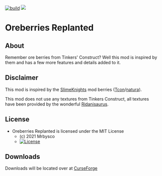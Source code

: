 [![build](https://github.com/Mrbysco/OreBerries-Replanted/actions/workflows/build.yml/badge.svg)](https://github.com/Mrbysco/OreBerries-Replanted/actions/workflows/build.yml)
[![](http://cf.way2muchnoise.eu/versions/454062.svg)](https://www.curseforge.com/minecraft/mc-mods/oreberries-replanted)

# Oreberries Replanted #

## About ##
Remember ore berries from Tinkers' Construct? Well this mod is inspired by them and has a few more features and details added to it.

## Disclaimer ##
This mod is inspired by the [SlimeKnights](https://github.com/SlimeKnights/) mod berries ([Tcon](https://www.curseforge.com/minecraft/mc-mods/tinkers-construct)/[natura](https://www.curseforge.com/minecraft/mc-mods/natura)).

This mod does not use any textures from Tinkers Construct, all textures have been provided by the wonderful [Ridanisaurus](https://www.curseforge.com/members/ridanisaurus/followers).

## License ##
* Oreberries Replanted is licensed under the MIT License
  - (c) 2021 Mrbysco
  - [![License](https://img.shields.io/badge/License-MIT-red.svg?style=flat)](http://opensource.org/licenses/MIT)

## Downloads ##
Downloads will be located over at [CurseForge](https://www.curseforge.com/minecraft/mc-mods/oreberries-replanted)

